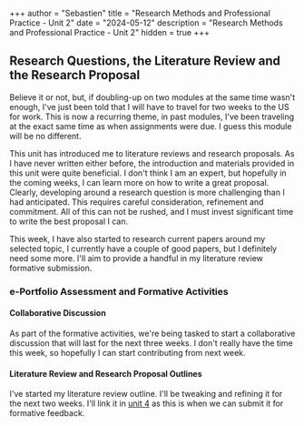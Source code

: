 +++
author = "Sebastien"
title = "Research Methods and Professional Practice - Unit 2"
date = "2024-05-12"
description = "Research Methods and Professional Practice - Unit 2"
hidden = true
+++

## Research Questions, the Literature Review and the Research Proposal

Believe it or not, but, if doubling-up on two modules at the same time wasn't enough, I've just been told that I will have to travel for two weeks to the US for work. This is now a recurring theme, in past modules, I've been traveling at the exact same time as when assignments were due. I guess this module will be no different.

This unit has introduced me to literature reviews and research proposals. As I have never written either before, the introduction and materials provided in this unit were quite beneficial. I don't think I am an expert, but hopefully in the coming weeks, I can learn more on how to write a great proposal. Clearly, developing around a research question is more challenging than I had anticipated. This requires careful consideration, refinement and commitment. All of this can not be rushed, and I must invest significant time to write the best proposal I can.

This week, I have also started to research current papers around my selected topic, I currently have a couple of good papers, but I definitely need some more. I'll aim to provide a handful in my literature review formative submission.

### e-Portfolio Assessment and Formative Activities

#### Collaborative Discussion

As part of the formative activities, we're being tasked to start a collaborative discussion that will last for the next three weeks.
I don't really have the time this week, so hopefully I can start contributing from next week.

#### Literature Review and Research Proposal Outlines

I've started my literature review outline. I'll be tweaking and refining it for the next two weeks. I'll link it in [unit 4](/post/m7u4/) as this is when we can submit it for formative feedback.